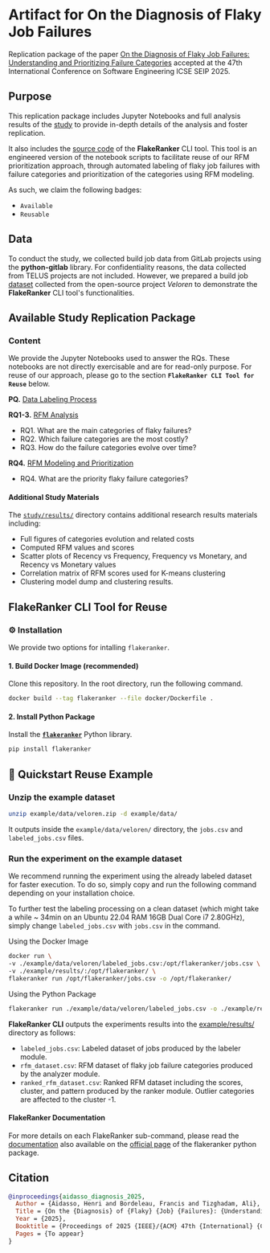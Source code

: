 # Artifact for On the Diagnosis of Flaky Job Failures

Replication package of the paper [On the Diagnosis of Flaky Job Failures:
Understanding and Prioritizing Failure Categories](./PAPER.pdf) accepted at the 47th International Conference on Software Engineering ICSE SEIP 2025.

## Purpose

This replication package includes Jupyter Notebooks and full analysis results of the [study](./study/) to provide in-depth details of the analysis and foster replication.

It also includes the [source code](./src/flakeranker/) of the **FlakeRanker** CLI tool. This tool is an engineered version of the notebook scripts to facilitate reuse of our RFM prioritization approach, through automated labeling of flaky job failures with failure categories and prioritization of the categories using RFM modeling.

As such, we claim the following badges:

- `Available`
- `Reusable`

## Data

To conduct the study, we collected build job data from GitLab projects using the **python-gitlab** library. For confidentiality reasons, the data collected from TELUS projects are not included. However, we prepared a build job [dataset](./example/data/) collected from the open-source project _Veloren_ to demonstrate the **FlakeRanker** CLI tool's functionalities.

## Available Study Replication Package

### Content

We provide the Jupyter Notebooks used to answer the RQs. These notebooks are not directly exercisable and are for read-only purpose. For reuse of our approach, please go to the section **`FlakeRanker CLI Tool for Reuse`** below.

**PQ.** [Data Labeling Process](./study/data_labeling_process/02_failure_categories_labeling.ipynb)

**RQ1-3.** [RFM Analysis](./study/rfm_analysis/03_label_prioritization.ipynb)

- RQ1. What are the main categories of flaky failures?
- RQ2. Which failure categories are the most costly?
- RQ3. How do the failure categories evolve over time?

**RQ4.** [RFM Modeling and Prioritization](./study/rfm_prioritization/04_categories_rfm_prioritization.ipynb)

- RQ4. What are the priority flaky failure categories?

#### Additional Study Materials

The [`study/results/`](./study/results/) directory contains additional research results materials including:

- Full figures of categories evolution and related costs
- Computed RFM values and scores
- Scatter plots of Recency vs Frequency, Frequency vs Monetary, and Recency vs Monetary values
- Correlation matrix of RFM scores used for K-means clustering
- Clustering model dump and clustering results.

## FlakeRanker CLI Tool for Reuse

### ⚙️ Installation

We provide two options for intalling `flakeranker`.

#### 1. Build Docker Image (recommended)

Clone this repository. In the root directory, run the following command.

```sh
docker build --tag flakeranker --file docker/Dockerfile .
```

#### 2. Install Python Package

Install the [**`flakeranker`**](https://pypi.org/project/flakeranker) Python library.

```sh
pip install flakeranker
```

## 🚀 Quickstart Reuse Example

### Unzip the example dataset

```sh
unzip example/data/veloren.zip -d example/data/
```

It outputs inside the `example/data/veloren/` directory, the `jobs.csv` and `labeled_jobs.csv` files.

### Run the experiment on the example dataset

We recommend running the experiment using the already labeled dataset for faster execution. To do so, simply copy and run the following command depending on your installation choice.

To further test the labeling processing on a clean dataset (which might take a while ~ 34min on an Ubuntu 22.04 RAM 16GB Dual Core i7 2.80GHz), simply change `labeled_jobs.csv` with `jobs.csv` in the command.

Using the Docker Image

```sh
docker run \
-v ./example/data/veloren/labeled_jobs.csv:/opt/flakeranker/jobs.csv \
-v ./example/results/:/opt/flakeranker/ \
flakeranker run /opt/flakeranker/jobs.csv -o /opt/flakeranker/
```

Using the Python Package

```sh
flakeranker run ./example/data/veloren/labeled_jobs.csv -o ./example/results/
```

**FlakeRanker CLI** outputs the experiments results into the [example/results/](example/results/) directory as follows:

- `labeled_jobs.csv`: Labeled dataset of jobs produced by the labeler module.
- `rfm_dataset.csv`: RFM dataset of flaky job failure categories produced by the analyzer module.
- `ranked_rfm_dataset.csv`: Ranked RFM dataset including the scores, cluster, and pattern produced by the ranker module. Outlier categories are affected to the cluster -1.

#### FlakeRanker Documentation

For more details on each FlakeRanker sub-command, please read the [documentation](./example/README.md) also available on the [official page](https://pypi.org/project/flakeranker/) of the flakeranker python package.

## Citation

```bibtex
@inproceedings{aidasso_diagnosis_2025,
  Author = {Aïdasso, Henri and Bordeleau, Francis and Tizghadam, Ali},
  Title = {On the {Diagnosis} of {Flaky} {Job} {Failures}: {Understanding} and {Prioritizing} {Failure} {Categories}},
  Year = {2025},
  Booktitle = {Proceedings of 2025 {IEEE}/{ACM} 47th {International} {Conference} on {Software} {Engineering} ({ICSE})},
  Pages = {To appear}
}
```
